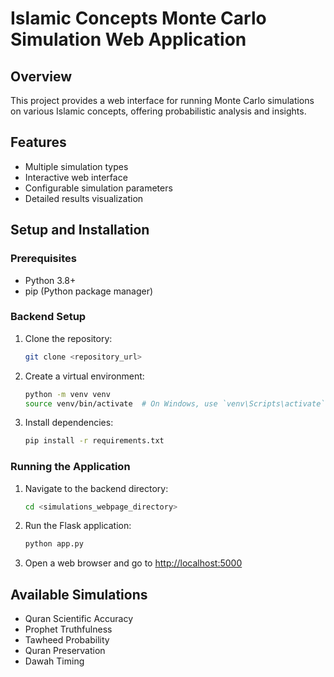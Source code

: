 # Islamic Concepts Monte Carlo Simulation Web Application

## Overview

This project provides a web interface for running Monte Carlo simulations on various Islamic concepts, offering probabilistic analysis and insights.

## Features

- Multiple simulation types
- Interactive web interface
- Configurable simulation parameters
- Detailed results visualization

## Setup and Installation

### Prerequisites

- Python 3.8+
- pip (Python package manager)

### Backend Setup

1. Clone the repository:

   ```bash
   git clone <repository_url>
   ```

2. Create a virtual environment:

   ```bash
   python -m venv venv
   source venv/bin/activate  # On Windows, use `venv\Scripts\activate`
   ```

3. Install dependencies:
   ```bash
   pip install -r requirements.txt
   ```

### Running the Application

1. Navigate to the backend directory:

   ```bash
   cd <simulations_webpage_directory>
   ```

2. Run the Flask application:

   ```bash
   python app.py
   ```

3. Open a web browser and go to [http://localhost:5000](http://localhost:5000)

## Available Simulations

- Quran Scientific Accuracy
- Prophet Truthfulness
- Tawheed Probability
- Quran Preservation
- Dawah Timing

